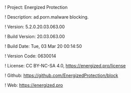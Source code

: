 ! Project: Energized Protection

! Description: ad.porn.malware blocking.

! Version: 5.2.0.20.03.063.00

! Build Version: 20.03.063.00

! Build Date: Tue, 03 Mar 20 00:14:50

! Version Code: 0630014

! License: CC BY-NC-SA 4.0, https://energized.pro/license

! Github: https://github.com/EnergizedProtection/block

! Web: https://energized.pro
